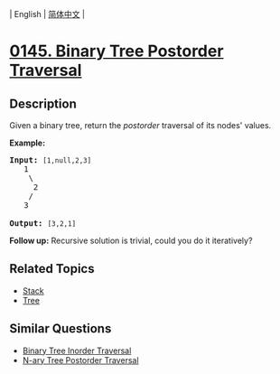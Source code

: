 
| English | [简体中文](README.md) |
# [0145. Binary Tree Postorder Traversal](https://leetcode-cn.com/problems/binary-tree-postorder-traversal/)
## Description
<p>Given a binary tree, return the <em>postorder</em> traversal of its nodes&#39; values.</p>

<p><strong>Example:</strong></p>

<pre>
<strong>Input:</strong>&nbsp;<code>[1,null,2,3]</code>
   1
    \
     2
    /
   3

<strong>Output:</strong>&nbsp;<code>[3,2,1]</code>
</pre>

<p><strong>Follow up:</strong> Recursive solution is trivial, could you do it iteratively?</p>

## Related Topics
- [Stack](https://leetcode-cn.com/tag/stack)
- [Tree](https://leetcode-cn.com/tag/tree)
## Similar Questions
- [Binary Tree Inorder Traversal](../binary-tree-inorder-traversal/README_EN.md)
- [N-ary Tree Postorder Traversal](../n-ary-tree-postorder-traversal/README_EN.md)
